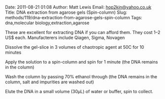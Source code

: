 Date: 2011-08-21 01:08
Author: Matt Lewis
Email: hop2kin@yahoo.co.uk
Title: DNA extraction from agarose gels (Spin-column)
Slug: methods/119/dna-extraction-from-agarose-gels-spin-column
Tags: dna,molecular biology,extraction,agarose

These are excellent for extracting DNA if you can afford them. They cost 1–2 US$ each. Manufacterers include Qiagen, Sigma, Novagen









Dissolve the gel-slice in 3 volumes of chaotropic agent at 50C for 10 minutes



Apply the solution to a spin-column and spin for 1 minute (the DNA remains in the column)



Wash the column by passing 70% ethanol through (the DNA remains in the column, salt and impurities are washed out)



Elute the DNA in a small volume (30µL) of water or buffer, spin to collect. 





